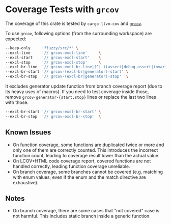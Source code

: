 # Coverage Tests with `grcov`

The coverage of this crate is tested by `cargo llvm-cov` and
[`grcov`](https://github.com/mozilla/grcov).

To use `grcov`, following options (from the surrounding workspace) are expected:

```sh
--keep-only     'ffuzzy/src/*' \
--excl-line     '// grcov-excl-line'     \
--excl-start    '// grcov-excl-start'    \
--excl-stop     '// grcov-excl-stop'     \
--excl-br-line  '// grcov-excl-br-line|(^| )(assert|debug_assert|invariant)!\(.*;([ ]*//.*)?$'  \
--excl-br-start '// grcov-(excl-br|generator)-start' \
--excl-br-stop  '// grcov-(excl-br|generator)-stop'  \
```

It excludes generator update function from branch coverage report (due to its
heavy uses of macros).  If you need to test coverage inside those, remove
`grcov-generator-{start,stop}` lines or replace the last two lines with those.

```sh
--excl-br-start '// grcov-excl-br-start' \
--excl-br-stop  '// grcov-excl-br-stop'  \
```

## Known Issues

*   On function coverage, some functions are duplicated twice or more and only
    one of them are correctly counted.  This introduces the incorrect function
    count, leading to coverage result lower than the actual value.
*   On LCOV+HTML code coverage report, covered functions are not handled
    correctly, leading function coverage unreliable.
*   On branch coverage, some branches cannot be covered (e.g. matching with enum
    values, even if the enum and the match directive are exhaustive).

## Notes

*   On branch coverage, there are some cases that "not covered" case is not
    harmful.  This includes static branch inside a generic function.
